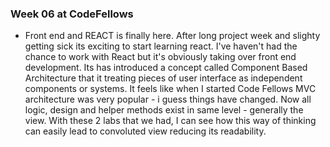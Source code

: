 ### Week 06 at CodeFellows

* Front end and REACT is finally here. After long project week and slighty getting sick its exciting to start learning react. I've haven't had the chance to work with React but it's obviously taking over front end development. Its has introduced a concept called Component Based Architecture that it treating pieces of user interface as independent components or systems. It feels like when I started Code Fellows MVC architecture was very popular - i guess things have changed. Now all logic, design and helper methods exist in same level - generally the view. With these 2 labs that we had, I can see how this way of thinking can easily lead to convoluted view reducing its readability. 
